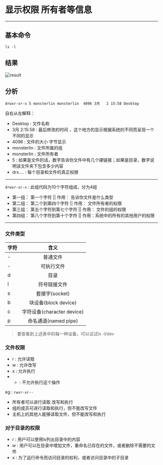 # 显示权限 所有者等信息
---

## 基本命令

```
ls -l
```

## 结果

![result](http://oj1wth4ml.bkt.clouddn.com/ls-l.png)

## 分析

`drwxr-xr-x 5 monsterlin monsterlin  4096 3月   2 15:58 Desktop`

自右从左解释：

- Desktop : 文件名称
- 3月 2:15:58 : 最后修改的时间 ，这个地方的显示根据系统的不同而呈现一个不同的显示
- 4096 : 文件的大小 字节显示
- monsterlin : 文件所属的组
- monsterlin : 文件所有者
- 5 : 如果是文件的话，数字告诉你文件中有几个硬链接；如果是目录，数字说明该文件夹下包含多少内容
- drx.... : 每个目录和文件的真正权限

---

`drwxr-xr-x` : 此组代码为10个字符组成，分为4组

- 第一组： 第一个字符  ||  作用： 告诉你文件是什么类型
- 第二组： 第二个到第四个字符 || 作用： 文件所有者的权限
- 第三组： 第五个字符到第七个字符 || 作用： 文件的组的权限
- 第四组： 第八个字符到第十个字符  || 作用：系统中的所有的其他用户的权限

---

### 文件类型

|字符         | 含义           |
| ------------- |:-------------:|
| -      | 普通文件 |
| -      | 可执行文件      |
| d | 目录      |
| l | 符号链接文件      |
| s | 套接字(socket)      |
| b | 块设备(block device)      |
| c | 字符设备(character device)      |
| p | 命名通道(named pipe)      |

> 要查看到上述表中的每一种设备，可以试试ls -l/dev

### 文件权限

- r : 允许读取
- w : 允许改写
- x : 允许执行
- - : 不允许执行这个操作

eg : 
`rwxr-xr--`
- 所有者可以进行读取 改写和执行
- 组的成员可进行读取和执行，但不能改写文件
- 主机上的其他人能够读取文件，但不能改写和执行

### 对于目录的权限
- r : 用户可以使用ls列出目录中的内容
- w : 用户可以在目录中增加文件，重命名已存在的文件，或者删除不需要的文件
- x : 为了运行命令而访问目录的权利，或者访问目录中的子目录

